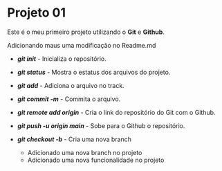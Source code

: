 # Projeto 01

Este é o meu primeiro projeto utilizando o **Git** e **Github**.

Adicionando maus uma modificação no Readme.md

- ***git init*** - Inicializa o repositório.

- ***git status*** - Mostra o estatus dos arquivos do projeto.

- ***git add*** - Adiciona o arquivo no track.

- ***git commit -m*** - Commita o arquivo.

- ***git remote add origin*** - Cria o link do repositório do Git com o Github.

- ***git push -u origin main*** - Sobe para o Github o repositório.

- ***git checkout -b*** - Cria uma nova branch

  - Adicionado uma nova branch no projeto
  - Adicionado uma nova funcionalidade no projeto

